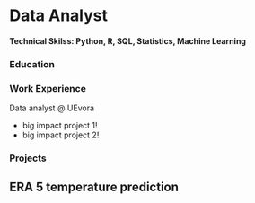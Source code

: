 # Data Analyst

#### Technical Skilss: Python, R, SQL, Statistics, Machine Learning

### Education

### Work Experience
Data analyst @ UEvora 
- big impact project 1!
- big impact project 2!

### Projects
ERA 5 temperature prediction
- 
